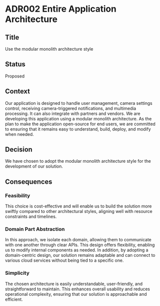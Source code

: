 # ADR002 Entire Application Architecture 

## Title
Use the modular monolith architecture style

## Status
Proposed

## Context
Our application is designed to handle user management, camera settings control, receiving camera-triggered notifications, and multimedia processing. It can also integrate with partners and vendors. We are developing this application using a modular monolith architecture. As the plan to make the application open-source for end users, we are committed to ensuring that it remains easy to understand, build, deploy, and modify when needed.

## Decision
We have chosen to adopt the modular monolith architecture style for the development of our solution.

## Consequences
### Feasibility
This choice is cost-effective and will enable us to build the solution more swiftly compared to other architectural styles, aligning well with resource constraints and timelines.

### Domain Part Abstraction
In this approach, we isolate each domain, allowing them to communicate with one another through clear APIs. This design offers flexibility, enabling us to modify internal components as needed. In addition, by adopting a domain-centric design, our solution remains adaptable and can connect to various cloud services without being tied to a specific one.

### Simplicity
The chosen architecture is easily understandable, user-friendly, and straightforward to maintain. This enhances overall usability and reduces operational complexity, ensuring that our solution is approachable and efficient.
